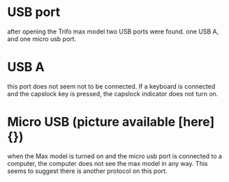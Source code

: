 # USB port

after opening the Trifo max model two USB ports were found. one USB A, and one micro usb port.

# USB A
this port does not seem not to be connected. If a keyboard is connected and the capslock key is pressed, the capslock indicator does not turn on.


# Micro USB (picture available [here]{})
when the Max model is turned on and the micro usb port is connected to a computer, the computer does not see the max model in any way. This seems to suggest there is another protocol on this port.